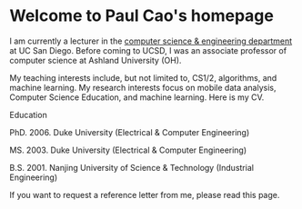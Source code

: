 # Welcome to Paul Cao's homepage

I am currently a lecturer in the [computer science & engineering department](http://www.ucsd.edu) at UC San Diego. Before coming to UCSD, I was an associate professor of computer science at Ashland University (OH).

My teaching interests include, but not limited to, CS1/2, algorithms, and machine learning. My research interests focus on mobile data analysis, Computer Science Education, and machine learning. Here is my CV. 

Education

PhD. 2006. Duke University (Electrical & Computer Engineering)

MS. 2003.  Duke University (Electrical & Computer Engineering)

B.S. 2001. Nanjing University of Science & Technology (Industrial Engineering)

If you want to request a reference letter from me, please read this page.
